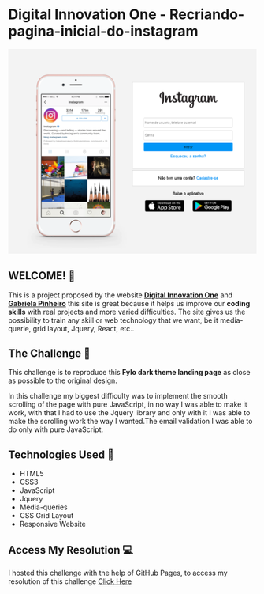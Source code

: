 # Digital Innovation One - Recriando-pagina-inicial-do-instagram

![Design preview for the Fylo dark theme landing page challenge](Assets/images/Preview/screenshot-1.png)

## WELCOME! 👋

This is a project proposed by the website **[Digital Innovation One](https://digitalinnovation.one/)** and **[Gabriela Pinheiro](https://www.youtube.com/channel/UCgMbExqiFFPza79dyMsuugw)** this site is great because it helps us improve our **coding skills** with real projects and more varied difficulties. The site gives us the possibility to train any skill or web technology that we want, be it media-querie, grid layout, Jquery, React, etc..

## The Challenge 🎯

This challenge is to reproduce this **Fylo dark theme landing page** as close as possible to the original design.

In this challenge my biggest difficulty was to implement the smooth scrolling of the page with pure JavaScript, in no way I was able to make it work, with that I had to use the Jquery library and only with it I was able to make the scrolling work the way I wanted.The email validation I was able to do only with pure JavaScript.

## Technologies Used 🧩

* HTML5
* CSS3
* JavaScript
* Jquery
* Media-queries
* CSS Grid Layout
* Responsive Website

## Access My Resolution 💻

   I hosted this challenge with the help of GitHub Pages, to access my resolution of this challenge [Click Here](https://samueloliveiraa.github.io/fylo-dark-theme-landing-page-master/)
